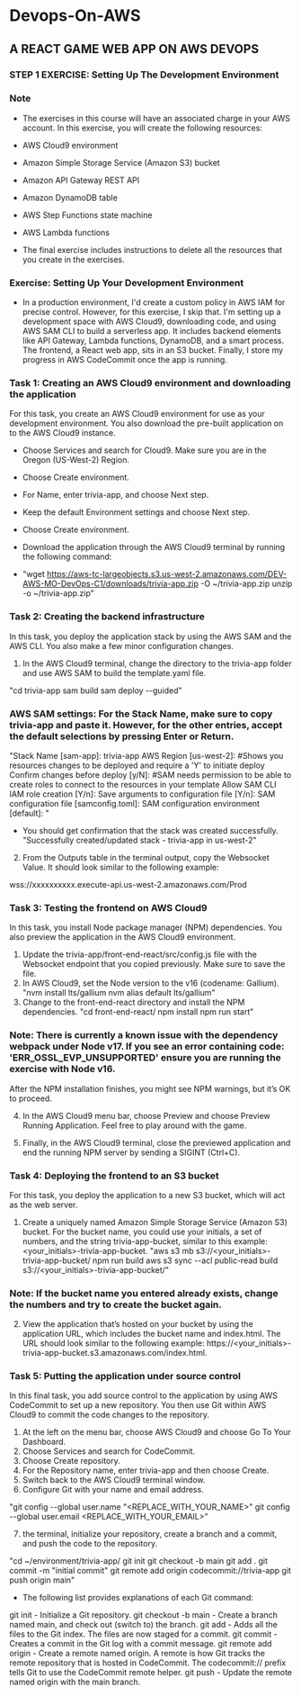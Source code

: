 # Devops-On-AWS
## A REACT GAME WEB APP ON AWS DEVOPS

### STEP 1 EXERCISE: Setting Up The Development Environment

### Note
* The exercises in this course will have an associated charge in your AWS account. In this exercise, you will create the following resources:

* AWS Cloud9 environment
* Amazon Simple Storage Service (Amazon S3) bucket
* Amazon API Gateway REST API
* Amazon DynamoDB table
* AWS Step Functions state machine
* AWS Lambda functions
  
* The final exercise includes instructions to delete all the resources that you create in the exercises.

### Exercise: Setting Up Your Development Environment
* In a production environment, I'd create a custom policy in AWS IAM for precise control. However, for this exercise, I skip that. I'm setting up a development space with AWS Cloud9, downloading code, and using AWS SAM CLI to build a serverless app. It includes backend elements like API Gateway, Lambda functions, DynamoDB, and a smart process. The frontend, a React web app, sits in an S3 bucket. Finally, I store my progress in AWS CodeCommit once the app is running.


### Task 1: Creating an AWS Cloud9 environment and downloading the application
For this task, you create an AWS Cloud9 environment for use as your development environment. You also download the pre-built application on to the AWS Cloud9 instance.

*  Choose Services and search for Cloud9. Make sure you are in the Oregon (US-West-2) Region.

*  Choose Create environment.

*  For Name, enter trivia-app, and choose Next step.

*  Keep the default Environment settings and choose Next step.

* Choose Create environment.

* Download the application through the AWS Cloud9 terminal by running the following command:
* "wget https://aws-tc-largeobjects.s3.us-west-2.amazonaws.com/DEV-AWS-MO-DevOps-C1/downloads/trivia-app.zip -O ~/trivia-app.zip
unzip -o ~/trivia-app.zip"

### Task 2: Creating the backend infrastructure
In this task, you deploy the application stack by using the AWS SAM and the AWS CLI. You also make a few minor configuration changes.

1. In the AWS Cloud9 terminal, change the directory to the trivia-app folder and use AWS SAM to build the template.yaml file.

"cd trivia-app
sam build
sam deploy --guided"

### AWS SAM settings: For the Stack Name, make sure to copy trivia-app and paste it. However, for the other entries, accept the default selections by pressing Enter or Return.

"Stack Name [sam-app]: trivia-app
AWS Region [us-west-2]: <Press Enter or Return>
#Shows you resources changes to be deployed and require a 'Y' to initiate deploy
Confirm changes before deploy [y/N]: <Press Enter or Return>
#SAM needs permission to be able to create roles to connect to the resources in your template
Allow SAM CLI IAM role creation [Y/n]: <Press Enter or Return>
Save arguments to configuration file [Y/n]: <Press Enter or Return>
SAM configuration file [samconfig.toml]: <Press Enter or Return>
SAM configuration environment [default]: <Press Enter or Return>"

* You should get confirmation that the stack was created successfully.
"Successfully created/updated stack - trivia-app in us-west-2"

2. From the Outputs table in the terminal output, copy the Websocket Value. It should look similar to the following example:

wss://xxxxxxxxxx.execute-api.us-west-2.amazonaws.com/Prod  

### Task 3: Testing the frontend on AWS Cloud9
In this task, you install Node package manager (NPM) dependencies. You also preview the application in the AWS Cloud9 environment.

1. Update the trivia-app/front-end-react/src/config.js file with the Websocket endpoint that you copied previously. Make sure to save the file.
2. In AWS Cloud9, set the Node version to the v16 (codename: Gallium).
"nvm install lts/gallium
nvm alias default lts/gallium"
3. Change to the front-end-react directory and install the NPM dependencies.
"cd front-end-react/
npm install
npm run start"

### Note: There is currently a known issue with the dependency webpack under Node v17. If you see an error containing code: 'ERR_OSSL_EVP_UNSUPPORTED' ensure you are running the exercise with Node v16.

After the NPM installation finishes, you might see NPM warnings, but it’s OK to proceed.

4. In the AWS Cloud9 menu bar, choose Preview and choose Preview Running Application. Feel free to play around with the game.

5. Finally, in the AWS Cloud9 terminal, close the previewed application and end the running NPM server by sending a SIGINT (Ctrl+C).

### Task 4: Deploying the frontend to an S3 bucket
For this task, you deploy the application to a new S3 bucket, which will act as the web server.

1. Create a uniquely named Amazon Simple Storage Service (Amazon S3) bucket. For the bucket name, you could use your initials, a set of numbers, and the string trivia-app-bucket, similar to this example: <your_initials><numbers>-trivia-app-bucket.
"aws s3 mb s3://<your_initials><numbers>-trivia-app-bucket/
npm run build
aws s3 sync --acl public-read build s3://<your_initials><numbers>-trivia-app-bucket/"
### Note: If the bucket name you entered already exists, change the numbers and try to create the bucket again.

2. View the application that’s hosted on your bucket by using the application URL, which includes the bucket name and index.html. The URL should look similar to the following example: https://<your_initials><numbers>-trivia-app-bucket.s3.amazonaws.com/index.html.


### Task 5: Putting the application under source control
In this final task, you add source control to the application by using AWS CodeCommit to set up a new repository. You then use Git within AWS Cloud9 to commit the code changes to the repository.

1. At the left on the menu bar, choose AWS Cloud9 and choose Go To Your Dashboard.
2. Choose Services and search for CodeCommit.
3. Choose Create repository.
4. For the Repository name, enter trivia-app and then choose Create.
5. Switch back to the AWS Cloud9 terminal window.
6. Configure Git with your name and email address.

"git config --global user.name "<REPLACE_WITH_YOUR_NAME>"
git config --global user.email <REPLACE_WITH_YOUR_EMAIL>"

7.  the terminal, initialize your repository, create a branch and a commit, and push the code to the repository.

"cd ~/environment/trivia-app/
git init
git checkout -b main
git add .
git commit -m "initial commit"
git remote add origin codecommit://trivia-app
git push origin main"

* The following list provides explanations of each Git command:

git init - Initialize a Git repository.
git checkout -b main - Create a branch named main, and check out (switch to) the branch.
git add - Adds all the files to the Git index. The files are now staged for a commit.
git commit - Creates a commit in the Git log with a commit message.
git remote add origin - Create a remote named origin. A remote is how Git tracks the remote repository that is hosted in CodeCommit. The codecommit:// prefix tells Git to use the CodeCommit remote helper.
git push - Update the remote named origin with the main branch.
